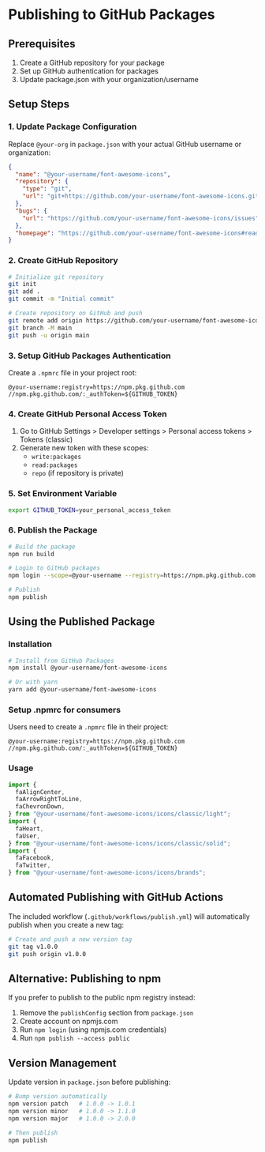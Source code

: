 # Publishing to GitHub Packages

## Prerequisites

1. Create a GitHub repository for your package
2. Set up GitHub authentication for packages
3. Update package.json with your organization/username

## Setup Steps

### 1. Update Package Configuration

Replace `@your-org` in `package.json` with your actual GitHub username or organization:

```json
{
  "name": "@your-username/font-awesome-icons",
  "repository": {
    "type": "git",
    "url": "git+https://github.com/your-username/font-awesome-icons.git"
  },
  "bugs": {
    "url": "https://github.com/your-username/font-awesome-icons/issues"
  },
  "homepage": "https://github.com/your-username/font-awesome-icons#readme"
}
```

### 2. Create GitHub Repository

```bash
# Initialize git repository
git init
git add .
git commit -m "Initial commit"

# Create repository on GitHub and push
git remote add origin https://github.com/your-username/font-awesome-icons.git
git branch -M main
git push -u origin main
```

### 3. Setup GitHub Packages Authentication

Create a `.npmrc` file in your project root:

```
@your-username:registry=https://npm.pkg.github.com
//npm.pkg.github.com/:_authToken=${GITHUB_TOKEN}
```

### 4. Create GitHub Personal Access Token

1. Go to GitHub Settings > Developer settings > Personal access tokens > Tokens (classic)
2. Generate new token with these scopes:
   - `write:packages`
   - `read:packages`
   - `repo` (if repository is private)

### 5. Set Environment Variable

```bash
export GITHUB_TOKEN=your_personal_access_token
```

### 6. Publish the Package

```bash
# Build the package
npm run build

# Login to GitHub packages
npm login --scope=@your-username --registry=https://npm.pkg.github.com

# Publish
npm publish
```

## Using the Published Package

### Installation

```bash
# Install from GitHub Packages
npm install @your-username/font-awesome-icons

# Or with yarn
yarn add @your-username/font-awesome-icons
```

### Setup .npmrc for consumers

Users need to create a `.npmrc` file in their project:

```
@your-username:registry=https://npm.pkg.github.com
//npm.pkg.github.com/:_authToken=${GITHUB_TOKEN}
```

### Usage

```javascript
import {
  faAlignCenter,
  faArrowRightToLine,
  faChevronDown,
} from "@your-username/font-awesome-icons/icons/classic/light";
import {
  faHeart,
  faUser,
} from "@your-username/font-awesome-icons/icons/classic/solid";
import {
  faFacebook,
  faTwitter,
} from "@your-username/font-awesome-icons/icons/brands";
```

## Automated Publishing with GitHub Actions

The included workflow (`.github/workflows/publish.yml`) will automatically publish when you create a new tag:

```bash
# Create and push a new version tag
git tag v1.0.0
git push origin v1.0.0
```

## Alternative: Publishing to npm

If you prefer to publish to the public npm registry instead:

1. Remove the `publishConfig` section from `package.json`
2. Create account on npmjs.com
3. Run `npm login` (using npmjs.com credentials)
4. Run `npm publish --access public`

## Version Management

Update version in `package.json` before publishing:

```bash
# Bump version automatically
npm version patch   # 1.0.0 -> 1.0.1
npm version minor   # 1.0.0 -> 1.1.0
npm version major   # 1.0.0 -> 2.0.0

# Then publish
npm publish
```
